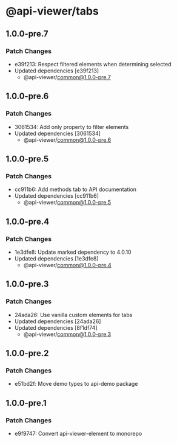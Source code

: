 # @api-viewer/tabs

## 1.0.0-pre.7

### Patch Changes

- e39f213: Respect filtered elements when determining selected
- Updated dependencies [e39f213]
  - @api-viewer/common@1.0.0-pre.7

## 1.0.0-pre.6

### Patch Changes

- 3061534: Add only property to filter elements
- Updated dependencies [3061534]
  - @api-viewer/common@1.0.0-pre.6

## 1.0.0-pre.5

### Patch Changes

- cc911b6: Add methods tab to API documentation
- Updated dependencies [cc911b6]
  - @api-viewer/common@1.0.0-pre.5

## 1.0.0-pre.4

### Patch Changes

- 1e3dfe8: Update marked dependency to 4.0.10
- Updated dependencies [1e3dfe8]
  - @api-viewer/common@1.0.0-pre.4

## 1.0.0-pre.3

### Patch Changes

- 24ada26: Use vanilla custom elements for tabs
- Updated dependencies [24ada26]
- Updated dependencies [8f1df74]
  - @api-viewer/common@1.0.0-pre.3

## 1.0.0-pre.2

### Patch Changes

- e51bd2f: Move demo types to api-demo package

## 1.0.0-pre.1

### Patch Changes

- e9f9747: Convert api-viewer-element to monorepo
